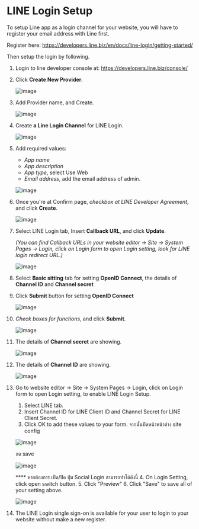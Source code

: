 # LINE Login Setup

To setup Line app as a login channel for your website, you will have to register your email address with Line first.

Register here: <https://developers.line.biz/en/docs/line-login/getting-started/>

Then setup the login by following.

1. Login to line developer console at: <https://developers.line.biz/console/>

2. Click **Create New Provider**.

    ![image](images/register_and_login/img_line_login_01.png)

3. Add Provider name, and Create.

    ![image](images/register_and_login/img_line_login_02.png)

4. Create **a Line Login Channel** for LINE Login.

    ![image](images/register_and_login/img_line_login_03.png)

5. Add required values:

   - _App name_
   - _App description_
   - _App type_, select Use Web
   - _Email address_, add the email address of admin.

    ![image](images/register_and_login/img_line_login_04.png)

6. Once you're at Confirm page, *checkbox at LINE Developer Agreement*, and click **Create**.

    ![image](images/register_and_login/img_line_login_05.png)

7. Select LINE Login tab, Insert **Callback URL**, and click **Update**.

    _(You can find Callback URLs in your website editor -> Site -> System Pages -> Login, click on Login form to open Login setting, look for LINE login redirect URL.)_

    ![image](images/register_and_login/img_line_login_06.png)

8. Select **Basic sitting** tab for setting **OpenID Connect**, the details of **Channel ID** and **Channel secret**

9. Click **Submit** button for setting **OpenID Connect**

    ![image](images/register_and_login/img_line_login_08.png)

10. *Check boxes for functions*, and click **Submit**.

    ![image](images/register_and_login/img_line_login_09.png)

11. The details of **Channel secret** are showing.

    ![image](images/register_and_login/img_line_login_12.png)

12. The details of **Channel ID** are showing.

    ![image](images/register_and_login/img_line_login_11.png)

13. Go to website editor -> Site -> System Pages -> Login, click on Login form to open Login setting, to enable LINE Login Setup.

    1. Select LINE tab.
    2. Insert Channel ID for LINE Client ID and Channel Secret for LINE Client Secret.
    3. Click OK to add these values to your form. จากนั้นปิดหน้าหน้าต่าง site config

    ![image](images/register_and_login/img_line_login_config_01.png)

    กด save

    ![image](images/register_and_login/img_line_login_config_02_2.png)

    **** หากต้องการ เปิด/ปิด ปุ่ม Social Login สามารถทำได้ดังนี้
    4. On Login Setting, click open switch button.
    5. Click "Preview"
    6. Click "Save" to save all of your setting above.

    ![image](images/register_and_login/img_line_login_config_02.png)

14. The LINE Login single sign-on is available for your user to login to your website without make a new register.
